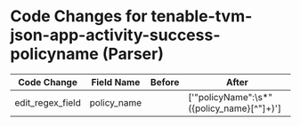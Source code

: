 # Code Changes for tenable-tvm-json-app-activity-success-policyname (Parser)

| Code Change | Field Name | Before | After |
|-------------|------------|--------|-------|
| edit_regex_field | policy_name |  | ['"policyName":\s*"({policy_name}[^"]+)'] |